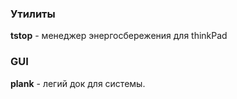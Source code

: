 ### Утилиты

**tstop** - менеджер энергосбережения для thinkPad


### GUI

**plank** - легий док для системы.

